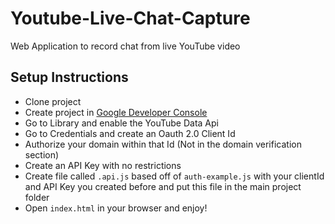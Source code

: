 # Youtube-Live-Chat-Capture
Web Application to record chat from live YouTube video

## Setup Instructions
- Clone project
- Create project in [Google Developer Console](https://console.developers.google.com)
- Go to Library and enable the YouTube Data Api
- Go to Credentials and create an Oauth 2.0 Client Id
- Authorize your domain within that Id (Not in the domain verification section)
- Create an API Key with no restrictions
- Create file called `.api.js` based off of `auth-example.js` with your clientId and API Key you created before and put this file in the main project folder
- Open `index.html` in your browser and enjoy!
